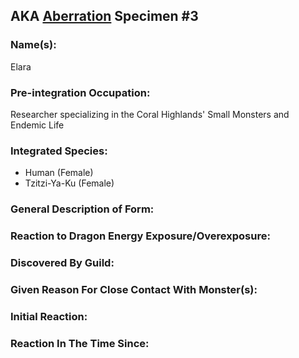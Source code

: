 ---
---
## AKA [Aberration](Concepts/Aberration) Specimen #3
### Name(s):
Elara
### Pre-integration Occupation:
Researcher specializing in the Coral Highlands' Small Monsters and Endemic Life
### Integrated Species:
- Human (Female)
- Tzitzi-Ya-Ku (Female)
### General Description of Form:

### Reaction to Dragon Energy Exposure/Overexposure:

### Discovered By Guild:

### Given Reason For Close Contact With Monster(s):

### Initial Reaction:

### Reaction In The Time Since:

